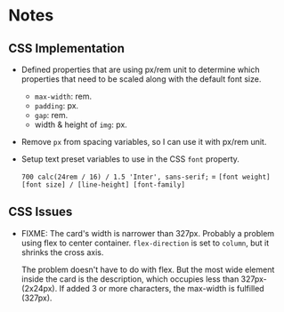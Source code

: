 # Notes

## CSS Implementation

- Defined properties that are using px/rem unit to determine which properties that need to be scaled along with the default font size.
  - `max-width`: rem.
  - `padding`: px.
  - `gap`: rem.
  - width & height of `img`: px.
- Remove `px` from spacing variables, so I can use it with px/rem unit.
- Setup text preset variables to use in the CSS `font` property.

  `700 calc(24rem / 16) / 1.5 'Inter', sans-serif;` = `[font weight] [font size] / [line-height] [font-family]`

## CSS Issues

- FIXME: The card's width is narrower than 327px. Probably a problem using flex to center container. `flex-direction` is set to `column`, but it shrinks the cross axis.

  The problem doesn't have to do with flex. But the most wide element inside the card is the description, which occupies less than 327px-(2x24px). If added 3 or more characters, the max-width is fulfilled (327px).
